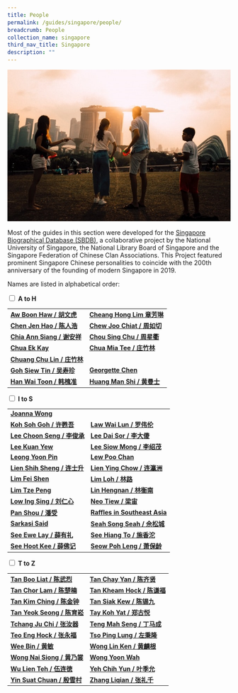 ```yaml
---
title: People
permalink: /guides/singapore/people/
breadcrumb: People
collection_name: singapore
third_nav_title: Singapore
description: ""
---
```

<img src="/images/category/people.jpg" alt="people banner" style="width:800px;">

Most of the guides in this section were developed for the [Singapore Biographical Database (SBDB)](http://sbdb.nus.edu.sg/), a collaborative project by the National University of Singapore, the National Library Board of Singapore and the Singapore Federation of Chinese Clan Associations. This Project featured prominent Singapore Chinese personalities to coincide with the 200th anniversary of the founding of modern Singapore in 2019. 

Names are listed in alphabetical order:

<div class="new-accordion"> 
    <input type="checkbox" id="acc1">
	<label for="acc1"><b>A to H</b></label>
       <div class="new-accordion-content">
<table style="width:100%">
	<tbody><tr>
		<td><b><a href="/guides/singapore/people/aw-boon-haw">Aw Boon Haw / 胡文虎</a></b></td>
		<td><b><a href="/guides/singapore/people/cheang-hong-lim/">Cheang Hong Lim 章芳琳</a></b></td>
	</tr>
	<tr>
		<td><b><a href="/guides/singapore/people/chen-jen-hao/">Chen Jen Hao / 陈人浩</a></b></td>
		<td><b><a href="/guides/singapore/people/chew-joo-chiat/">Chew Joo Chiat / 周如切</a></b></td>
	</tr>
	<tr>
		<td><b><a href="/guides/singapore/people/chia-ann-siang">Chia Ann Siang / 谢安祥</a></b></td>
		<td><b><a href="/guides/singapore/people/chou-sing-chu/">Chou Sing Chu / 周星衢</a></b></td>
	</tr>
	<tr>
		<td><b><a href="/guides/singapore/people/chua-ek-kay">Chua Ek Kay</a></b></td>
		<td><b><a href="/guides/singapore/people/chua-mia-tee/">Chua Mia Tee / 庄竹林</a></b></td>
	</tr>
	<tr>
		<td><b><a href="/guides/singapore/people/chuang-chu-lin/">Chuang Chu Lin / 庄竹林</a></b></td>
		<td><b><a href=""> </a></b></td>
	</tr>
	<tr>
		<td><b><a href="/guides/singapore/people/goh-siew-tin">Goh Siew Tin / 吴寿珍</a></b></td>
		<td><b><a href="/guides/singapore/people/georgette-chen">Georgette Chen</a></b></td>
	</tr>
	<tr>
		<td><b><a href="/guides/singapore/people/han-wai-toon">Han Wai Toon / 韩槐准</a></b></td>
		<td><b><a href="/guides/singapore/people/huang-man-shi">Huang Man Shi / 黄曼士</a></b></td>
	</tr>
  </tbody></table>
  </div>
</div>

<div class="new-accordion"> 
<input type="checkbox" id="acc2">
 <label for="acc2"><b>I to S</b></label>
   <div class="new-accordion-content">
    <table style="width:100%">
	  <tbody><tr>
		<td><b><a href="/guides/singapore/people/joanna-wong/">Joanna Wong</a></b></td>
		<td><b><a href=""> </a></b></td>
	</tr>	<tr>
		<td><b><a href="/guides/singapore/people/koh-soh-goh/">Koh Soh Goh / 许甦吾</a></b></td>
		<td><b><a href="/guides/singapore/people/law-wai-lun">Law Wai Lun / 罗伟伦</a></b></td>
	</tr>
	<tr>
		<td><b><a href="/guides/singapore/people/lee-choon-seng">Lee Choon Seng / 李俊承</a></b></td>
		<td><b><a href="/guides/singapore/people/lee-dai-sor">Lee Dai Sor / 李大傻</a></b></td>
	</tr>
	<tr>
		<td><b><a href="/guides/singapore/people/lee-kuan-yew">Lee Kuan Yew</a></b></td>
		<td><b><a href="/guides/singapore/people/lee-siow-mong/">Lee Siow Mong / 李绍茂</a></b></td>
	</tr>
	<tr>
		<td><b><a href="/guides/singapore/people/leong-yoon-pin/">Leong Yoon Pin</a></b></td>
				<td><b><a href="/guides/singapore/people/lew-poo-chan/">Lew Poo Chan</a></b></td>
	</tr>
	<tr>
		<td><b><a href="/guides/singapore/people/lien-shih-sheng/">Lien Shih Sheng / 连士升</a></b></td>
			<td><b><a href="/guides/singapore/people/lien-ying-chow/">Lien Ying Chow / 连瀛洲</a></b></td>
	</tr>
	<tr>
		<td><b><a href="/guides/singapore/people/lim-fei-shen">Lim Fei Shen</a></b></td>
				<td><b><a href="/guides/singapore/people/lim-loh">Lim Loh / 林路</a></b></td>
	</tr>
	<tr>
		<td><b><a href="/guides/singapore/people/lim-tze-peng">Lim Tze Peng</a></b></td>
		<td><b><a href="/guides/singapore/people/lin-hengnan">Lin Hengnan / 林衡南</a></b></td>
	</tr>
	<tr>
		<td><b><a href="/guides/singapore/people/low-ing-sing">Low Ing Sing / 刘仁心</a></b></td>
		<td><b><a href="/guides/singapore/people/neo-tiew">Neo Tiew / 梁宙</a></b></td>
	</tr>
	<tr>
		<td><b><a href="/guides/singapore/people/pan-shou">Pan Shou / 潘受</a></b></td>
		<td><b><a href="/guides/singapore/people/raffles-sea">Raffles in Southeast Asia</a></b></td>
	</tr>
	<tr>
		<td><b><a href="/guides/singapore/people/sarkasi-said">Sarkasi Said</a></b></td>
		<td><b><a href="/guides/singapore/people/seah-song-seah">Seah Song Seah / 佘松城</a></b></td>
	</tr>
	<tr>
		<td><b><a href="/guides/singapore/people/see-ewe-lay">See Ewe Lay / 薛有礼</a></b></td>
		<td><b><a href="/guides/singapore/people/see-hiang-to">See Hiang To / 施香沱</a></b></td>
	</tr>
	<tr>
		<td><b><a href="/guides/singapore/people/see-hoot-kee">See Hoot Kee / 薛佛记</a></b></td>
		<td><b><a href="/guides/singapore/people/seow-poh-leng">Seow Poh Leng / 萧保龄</a></b></td>
	</tr>
		 </tbody></table>
			</div>
			</div>
			
<div class="new-accordion"> 
<input type="checkbox" id="acc3">
 <label for="acc3"><b>T to Z</b></label>
   <div class="new-accordion-content">
    <table style="width:100%">
	<tbody><tr>
		<td><b><a href="/guides/singapore/people/tan-boo-liat/">Tan Boo Liat / 陈武烈</a></b></td>
		<td><b><a href="/guides/singapore/people/tan-chay-yan">Tan Chay Yan / 陈齐贤</a></b></td>
	</tr>
	<tr>
		<td><b><a href="/guides/singapore/people/tan-chor-lam">Tan Chor Lam / 陈楚楠</a></b></td>
		<td><b><a href="/guides/singapore/people/tan-kheam-hock/">Tan Kheam Hock / 陈谦福</a></b></td>
	</tr>
	<tr>
		<td><b><a href="/guides/singapore/people/tan-kim-ching/">Tan Kim Ching / 陈金钟</a></b></td>
		<td><b><a href="/guides/singapore/people/tan-siak-kew/">Tan Siak Kew / 陈锡九</a></b></td>
	</tr>
	<tr>
		<td><b><a href="/guides/singapore/people/tan-yeok-seong">Tan Yeok Seong / 陈育崧</a></b></td>
		<td><b><a href="/guides/singapore/people/tay-koh-yat">Tay Koh Yat / 郑古悦</a></b></td>
	</tr>
	<tr>
		<td><b><a href="/guides/singapore/people/tchang-ju-chi">Tchang Ju Chi / 张汝器</a></b></td>
		<td><b><a href="/guides/singapore/people/teng-mah-seng">Teng Mah Seng / 丁马成</a></b></td>
	</tr>
	<tr>
		<td><b><a href="/guides/singapore/people/teo-eng-hock">Teo Eng Hock / 张永福</a></b></td>
		<td><b><a href="/guides/singapore/people/tso-ping-lung">Tso Ping Lung / 左秉隆</a></b></td>
	</tr>
	<tr>
		<td><b><a href="/guides/singapore/people/wee-bin">Wee Bin / 黄敏</a></b></td>
		<td><b><a href="/guides/singapore/people/wong-lin-ken">Wong Lin Ken / 黄麟根</a></b></td>
	</tr>
	<tr>
		<td><b><a href="/guides/singapore/people/wong-nai-siong">Wong Nai Siong / 黄乃裳</a></b></td>
		<td><b><a href="/guides/singapore/people/wong-yoon-wah">Wong Yoon Wah</a></b></td>
	</tr>
	<tr>
		<td><b><a href="/guides/singapore/people/wu-lien-teh">Wu Lien Teh / 伍连徳</a></b></td>
		<td><b><a href="/guides/singapore/people/yeh-chih-yun">Yeh Chih Yun / 叶季允</a></b></td>
	</tr>
	<tr>
		<td><b><a href="/guides/singapore/people/yin-suat-chuan">Yin Suat Chuan / 殷雪村</a></b></td>
		<td><b><a href="/guides/singapore/people/zhang-liqian"> Zhang Liqian / 张礼千</a></b></td>
	</tr>
					 </tbody></table>
			</div>
			</div>
